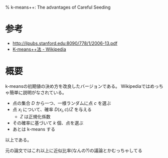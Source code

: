 % k-means++: The advantages of Careful Seeding

# 参考

- http://ilpubs.stanford.edu:8090/778/1/2006-13.pdf
- [K-means++法 - Wikipedia](http://ja.wikipedia.org/wiki/K-means%2B%2B%E6%B3%95)

# 概要

k-meansの初期値の決め方を改良したバージョンである。
Wikipediaではめっちゃ簡単に説明がなされている。

- 点の集合 $D$ から一つ、一様ランダムに点 $c$ を選ぶ
- 点 $x_i$ について、確率 $D(x_i, c) / Z$ を与える
    - $Z$ は正規化係数
- その確率に基づいて $k$ 個、点を選ぶ
- あとは k-means する

以上である。

元の論文ではこれ以上に近似比率(なんの?)の議論とかむっちゃしてる

